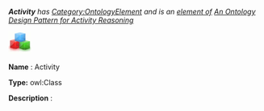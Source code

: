 ___Activity__ 
 has
 [Category:OntologyElement](../../Category/OntologyElement "Category:OntologyElement") 
 and is an
 [element of](../../Property/ElementOf "Property:ElementOf") 
[An Ontology Design Pattern for Activity Reasoning](../../Submissions/An_Ontology_Design_Pattern_for_Activity_Reasoning "Submissions:An Ontology Design Pattern for Activity Reasoning")_




  





[![Class](../public/images/thumb/2/27/Class.gif/45px-Class.gif)](../../Image/Class.gif "Class")


__Name__ 
 : Activity
 



__Type:__ 
 owl:Class
 



__Description__ 
 :